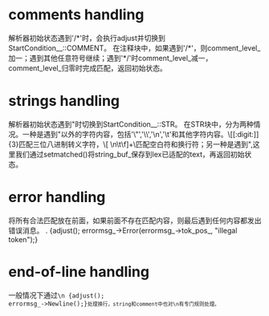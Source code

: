 # comments handling
解析器初始状态遇到'/&ast;'时，会执行adjust并切换到StartCondition__::COMMENT。
在注释块中，如果遇到'/&ast;'，则comment_level_加一；遇到其他任意符号继续；遇到'&ast;/'时comment_level_减一，comment_level_归零时完成匹配，返回初始状态。

# strings handling
解析器初始状态遇到"时切换到StartCondition__::STR。
在STR块中，分为两种情况。一种是遇到"以外的字符内容，包括'\\\"','\\\\','\\n','\t'和其他字符内容。\\[[:digit:]]{3}匹配三位八进制转义字符，\\[ \n\t\f]+\\匹配空白符和换行符；另一种是遇到",这里我们通过setmatched()将string_buf_保存到lex已适配的text，再返回初始状态。

# error handling
将所有合法匹配放在前面，如果前面不存在匹配内容，则最后遇到任何内容都发出错误消息。
. {adjust(); errormsg_->Error(errormsg_->tok_pos_, "illegal token");}

# end-of-line handling
一般情况下通过<code>\n {adjust(); errormsg_->Newline();}<code>处理换行，string和comment中也对\n有专门规则处理。

